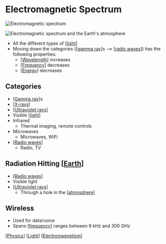 # Electromagnetic Spectrum

![Electromagnetic spectrum](/assets/second-brain/2020-10-05-10-09-49.png)

![Electromagnetic spectrum and the Earth's atmosphere](/assets/second-brain/2020-10-05-13-33-30.png)

- All the different types of [[light]]
- Moving down the categories ([[gamma ray]]s --> [[radio waves]]) has the following properties:
  - [[Wavelength]] increases
  - [[Frequency]] decreases
  - [[Energy]] decreases

## Categories

- [[Gamma ray]]s
- [[X-rays]]
- [[Ultraviolet rays]]
- Visible [[light]]
- Infrared
  - Thermal imaging, remote controls
- Microwaves
  - Microwaves, WiFi
- [[Radio waves]]
  - Radio, TV

## Radiation Hitting [[Earth]]

- [[Radio waves]]
- Visible light
- [[Ultraviolet rays]]
  - Through a hole in the [[atmosphere]]

## Wireless

- Used for data/voice
- Spans [[frequency]] ranges between 9 kHz and 300 GHz

[[Physics]] [[Light]] [[Electromagnetism]]

[//begin]: # "Autogenerated link references for markdown compatibility"
[Light]: light "Light"
[Gamma ray]: gamma-ray "Gamma Ray"
[radio waves]: radio-waves "Radio Waves"
[Wavelength]: wavelength "Wavelength"
[Frequency]: frequency "Frequency"
[Energy]: energy "Energy"
[X-rays]: x-rays "X-Rays"
[Ultraviolet rays]: ultraviolet-rays "Ultraviolet Rays"
[Radio waves]: radio-waves "Radio Waves"
[Earth]: earth "Earth 🜨"
[atmosphere]: atmosphere "Atmosphere"
[frequency]: frequency "Frequency"
[Physics]: physics "Physics"
[Electromagnetism]: electromagnetism "Electromagnetism"
[//end]: # "Autogenerated link references"